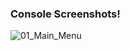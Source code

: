 ### Console Screenshots!

![01_Main_Menu](https://user-images.githubusercontent.com/106719777/190874414-76b41acc-dfa9-4343-968d-d01ee2e0eb6a.png)
